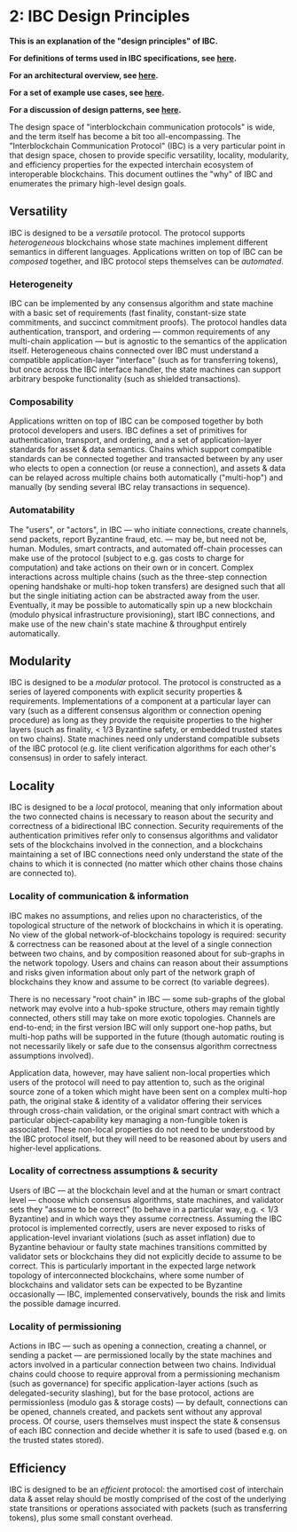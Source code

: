 # 2: IBC Design Principles

**This is an explanation of the "design principles" of IBC.**

**For definitions of terms used in IBC specifications, see [here](./1_IBC_TERMINOLOGY.md).**

**For an architectural overview, see [here](./2_IBC_ARCHITECTURE.md).**

**For a set of example use cases, see [here](./4_IBC_USECASES.md).**

**For a discussion of design patterns, see [here](./5_IBC_DESIGN_PATTERNS.md).**

The design space of "interblockchain communication protocols" is wide, and the term itself has become a bit too all-encompassing. The "Interblockchain Communication Protocol" (IBC) is a very particular point in that design space, chosen to provide specific versatility, locality, modularity, and efficiency properties for the expected interchain ecosystem of interoperable blockchains. This document outlines the "why" of IBC and enumerates the primary high-level design goals.

## Versatility

IBC is designed to be a *versatile* protocol. The protocol supports *heterogeneous* blockchains whose state machines implement different semantics in different languages. Applications written on top of IBC can be *composed* together, and IBC protocol steps themselves can be *automated*.

### Heterogeneity

IBC can be implemented by any consensus algorithm and state machine with a basic set of requirements (fast finality, constant-size state commitments, and succinct commitment proofs). The protocol handles data authentication, transport, and ordering — common requirements of any multi-chain application — but is agnostic to the semantics of the application itself. Heterogeneous chains connected over IBC must understand a compatible application-layer "interface" (such as for transferring tokens), but once across the IBC interface handler, the state machines can support arbitrary bespoke functionality (such as shielded transactions).

### Composability

Applications written on top of IBC can be composed together by both protocol developers and users. IBC defines a set of primitives for authentication, transport, and ordering, and a set of application-layer standards for asset & data semantics. Chains which support compatible standards can be connected together and transacted between by any user who elects to open a connection (or reuse a connection), and assets & data can be relayed across multiple chains both automatically ("multi-hop") and manually (by sending several IBC relay transactions in sequence).

### Automatability

The "users", or "actors", in IBC — who initiate connections, create channels, send packets, report Byzantine fraud, etc. — may be, but need not be, human. Modules, smart contracts, and automated off-chain processes can make use of the protocol (subject to e.g. gas costs to charge for computation) and take actions on their own or in concert. Complex interactions across multiple chains (such as the three-step connection opening handshake or multi-hop token transfers) are designed such that all but the single initiating action can be abstracted away from the user. Eventually, it may be possible to automatically spin up a new blockchain (modulo physical infrastructure provisioning), start IBC connections, and make use of the new chain's state machine & throughput entirely automatically.

## Modularity

IBC is designed to be a *modular* protocol. The protocol is constructed as a series of layered components with explicit security properties & requirements. Implementations of a component at a particular layer can vary (such as a different consensus algorithm or connection opening procedure) as long as they provide the requisite properties to the higher layers (such as finality, < 1/3 Byzantine safety, or embedded trusted states on two chains). State machines need only understand compatible subsets of the IBC protocol (e.g. lite client verification algorithms for each other's consensus) in order to safely interact.

## Locality

IBC is designed to be a *local* protocol, meaning that only information about the two connected chains is necessary to reason about the security and correctness of a bidirectional IBC connection. Security requirements of the authentication primitives refer only to consensus algorithms and validator sets of the blockchains involved in the connection, and a blockchains maintaining a set of IBC connections need only understand the state of the chains to which it is connected (no matter which other chains those chains are connected to). 

### Locality of communication & information

IBC makes no assumptions, and relies upon no characteristics, of the topological structure of the network of blockchains in which it is operating. No view of the global network-of-blockchains topology is required: security & correctness can be reasoned about at the level of a single connection between two chains, and by composition reasoned about for sub-graphs in the network topology. Users and chains can reason about their assumptions and risks given information about only part of the network graph of blockchains they know and assume to be correct (to variable degrees).

There is no necessary "root chain" in IBC — some sub-graphs of the global network may evolve into a hub-spoke structure, others may remain tightly connected, others still may take on more exotic topologies. Channels are end-to-end; in the first version IBC will only support one-hop paths, but multi-hop paths will be supported in the future (though automatic routing is not necessarily likely or safe due to the consensus algorithm correctness assumptions involved).

Application data, however, may have salient non-local properties which users of the protocol will need to pay attention to, such as the original source zone of a token which might have been sent on a complex multi-hop path, the original stake & identity of a validator offering their services through cross-chain validation, or the original smart contract with which a particular object-capability key managing a non-fungible token is associated. These non-local properties do not need to be understood by the IBC protocol itself, but they will need to be reasoned about by users and higher-level applications.

### Locality of correctness assumptions & security

Users of IBC — at the blockchain level and at the human or smart contract level — choose which consensus algorithms, state machines, and validator sets they "assume to be correct" (to behave in a particular way, e.g. < 1/3 Byzantine) and in which ways they assume correctness. Assuming the IBC protocol is implemented correctly, users are never exposed to risks of application-level invariant violations (such as asset inflation) due to Byzantine behaviour or faulty state machines transitions committed by validator sets or blockchains they did not explicitly decide to assume to be correct. This is particularly important in the expected large network topology of interconnected blockchains, where some number of blockchains and validator sets can be expected to be Byzantine occasionally — IBC, implemented conservatively, bounds the risk and limits the possible damage incurred.

### Locality of permissioning

Actions in IBC — such as opening a connection, creating a channel, or sending a packet — are permissioned locally by the state machines and actors involved in a particular connection between two chains. Individual chains could choose to require approval from a permissioning mechanism (such as governance) for specific application-layer actions (such as delegated-security slashing), but for the base protocol, actions are permissionless (modulo gas & storage costs) — by default, connections can be opened, channels created, and packets sent without any approval process. Of course, users themselves must inspect the state & consensus of each IBC connection and decide whether it is safe to used (based e.g. on the trusted states stored).

## Efficiency

IBC is designed to be an *efficient* protocol: the amortised cost of interchain data & asset relay should be mostly comprised of the cost of the underlying state transitions or operations associated with packets (such as transferring tokens), plus some small constant overhead.
